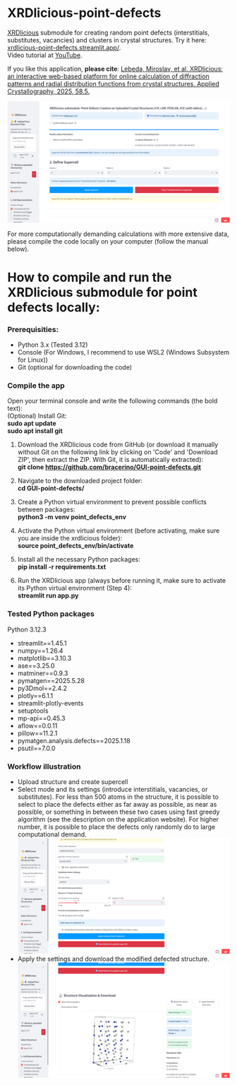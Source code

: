 # XRDlicious-point-defects 
[XRDlicious](http://xrdlicious.com/) submodule for creating random point defects (interstitials, substitutes, vacancies) and clusters in crystal structures. Try it here: [xrdlicious-point-defects.streamlit.app/](https://xrdlicious-point-defects.streamlit.app).  
Video tutorial at [YouTube](https://www.youtube.com/watch?v=cPp-NPxhAYQ&t=6s&ab_channel=Implantgroup). 

If you like this application, **please cite**: [Lebeda, Miroslav, et al. XRDlicious: an interactive web-based platform for online calculation of diffraction patterns and radial distribution functions from crystal structures. Applied Crystallography, 2025, 58.5.](https://journals.iucr.org/j/issues/2025/05/00/hat5006/index.html)

![Point defects module illustration](Point_Defects_Module/point_defects_1.png)

For more computationally demanding calculations with more extensive data, please compile the code locally on your computer (follow the manual below).
# **How to compile and run the XRDlicious submodule for point defects locally:** 

### **Prerequisities**: 
- Python 3.x (Tested 3.12)
- Console (For Windows, I recommend to use WSL2 (Windows Subsystem for Linux))
- Git (optional for downloading the code)
  


### **Compile the app**  
Open your terminal console and write the following commands (the bold text):  
(Optional) Install Git:  
      **sudo apt update**  
      **sudo apt install git**    
      
1) Download the XRDlicious code from GitHub (or download it manually without Git on the following link by clicking on 'Code' and 'Download ZIP', then extract the ZIP. With Git, it is automatically extracted):  
      **git clone https://github.com/bracerino/GUI-point-defects.git**

2) Navigate to the downloaded project folder:  
      **cd GUI-point-defects/**

3) Create a Python virtual environment to prevent possible conflicts between packages:  
      **python3 -m venv point_defects_env**

4) Activate the Python virtual environment (before activating, make sure you are inside the xrdlicious folder):  
      **source point_defects_env/bin/activate**
   
5) Install all the necessary Python packages:  
      **pip install -r requirements.txt**

6) Run the XRDlicious app (always before running it, make sure to activate its Python virtual environment (Step 4):  
      **streamlit run app.py**

### Tested Python packages
Python 3.12.3

- streamlit==1.45.1  
- numpy==1.26.4  
- matplotlib==3.10.3  
- ase==3.25.0  
- matminer==0.9.3  
- pymatgen==2025.5.28  
- py3Dmol==2.4.2  
- plotly==6.1.1  
- streamlit-plotly-events  
- setuptools  
- mp-api==0.45.3  
- aflow==0.0.11  
- pillow==11.2.1  
- pymatgen.analysis.defects==2025.1.18  
- psutil==7.0.0  

### Workflow illustration
- Upload structure and create supercell
- Select mode and its settings (introduce interstitials, vacancies, or substitutes). For less than 500 atoms in the structure, it is possible to select to place the defects either as far away as possible, as near as possible, or something in between these two cases using fast greedy algorithm (see the description on the application website). For higher number, it is possible to place the defects only randomly do to large computational demand.
![Select point defects mode](Point_Defects_Module/point_defects_2.png)
- Apply the settings and download the modified defected structure.
![Apply settings and download structure](Point_Defects_Module/point_defects_3.png)
